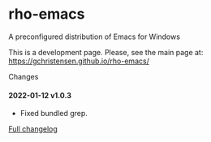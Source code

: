 # rho-emacs
A preconfigured distribution of Emacs for Windows

This is a development page. Please, see the main page at: https://gchristensen.github.io/rho-emacs/

Changes

#### 2022-01-12 v1.0.3

* Fixed bundled grep.

[Full changelog](changelog.md)
